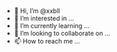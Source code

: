 - 👋 Hi, I’m @xxbll
- 👀 I’m interested in ...
- 🌱 I’m currently learning ...
- 💞️ I’m looking to collaborate on ...
- 📫 How to reach me ...

<!---
xxbll/xxbll is a ✨ special ✨ repository because its `README.md` (this file) appears on your GitHub profile.
You can click the Preview link to take a look at your changes.
--->
